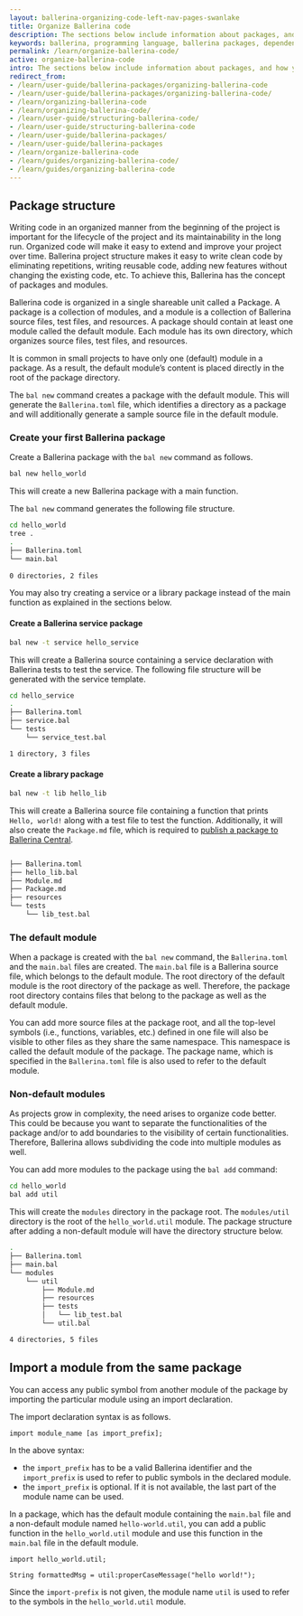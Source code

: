```yaml
---
layout: ballerina-organizing-code-left-nav-pages-swanlake
title: Organize Ballerina code
description: The sections below include information about packages, and how you can manage the growth of your source code.
keywords: ballerina, programming language, ballerina packages, dependencies, importing modules
permalink: /learn/organize-ballerina-code/
active: organize-ballerina-code
intro: The sections below include information about packages, and how you can manage the growth of your source code.
redirect_from:
- /learn/user-guide/ballerina-packages/organizing-ballerina-code
- /learn/user-guide/ballerina-packages/organizing-ballerina-code/
- /learn/organizing-ballerina-code
- /learn/organizing-ballerina-code/
- /learn/user-guide/structuring-ballerina-code/
- /learn/user-guide/structuring-ballerina-code
- /learn/user-guide/ballerina-packages/
- /learn/user-guide/ballerina-packages
- /learn/organize-ballerina-code
- /learn/guides/organizing-ballerina-code/
- /learn/guides/organizing-ballerina-code
---
```


## Package structure

Writing code in an organized manner from the beginning of the project is important for the lifecycle of the project and its maintainability in the long run. 
Organized code will make it easy to extend and improve your project over time. Ballerina project structure makes it easy to write clean code by eliminating repetitions, writing reusable code, adding new features without changing the existing code, etc. 
To achieve this, Ballerina has the concept of packages and modules. 

Ballerina code is organized in a single shareable unit called a Package. 
A package is a collection of modules, and a module is a collection of Ballerina source files, test files, and resources.
A package should contain at least one module called the default module. Each module has its own directory, which organizes source files, test files, and resources.

It is common in small projects to have only one (default) module in a package. As a result, the default module’s content is placed directly in the root of the package directory.

The `bal new` command creates a package with the default module. This will generate the `Ballerina.toml` file, which identifies a directory as a package and will additionally generate a sample source file in the default module.

### Create your first Ballerina package

Create a Ballerina package with the `bal new` command as follows. 

```bash
bal new hello_world
```

This will create a new Ballerina package with a main function. 

The `bal new` command generates the following file structure.

```bash
cd hello_world
tree .
.
├── Ballerina.toml
└── main.bal
    
0 directories, 2 files
```

You may also try creating a service or a library package instead of the main function as explained in the sections below. 

#### Create a Ballerina service package

```bash
bal new -t service hello_service
```

This will create a Ballerina source containing a service declaration with Ballerina tests to test the service. The following file structure will be generated with the service template.  

```bash
cd hello_service
.
├── Ballerina.toml
├── service.bal
└── tests
    └── service_test.bal

1 directory, 3 files
```

#### Create a library package

```bash
bal new -t lib hello_lib
```

This will create a Ballerina source file containing a function that prints `Hello, world!` along with a test file to test the function. 
Additionally, it will also create the `Package.md` file, which is required to [publish a package to Ballerina Central](/learn/publish-packages-to-ballerina-central).

```bash

├── Ballerina.toml
├── hello_lib.bal
├── Module.md
├── Package.md
├── resources
└── tests
    └── lib_test.bal
```

### The default module

When a package is created with the `bal new` command, the `Ballerina.toml` and the `main.bal` files are created. 
The `main.bal` file is a Ballerina source file, which belongs to the default module. 
The root directory of the default module is the root directory of the package as well. 
Therefore, the package root directory contains files that belong to the package as well as the default module.

You can add more source files at the package root, and all the top-level symbols (i.e., functions, variables, etc.) defined in one file will also be visible to other files as they share the same namespace.
This namespace is called the default module of the package. The package name, which is specified in the `Ballerina.toml` file is also used to refer to the default module.

### Non-default modules

As projects grow in complexity, the need arises to organize code better. 
This could be because you want to separate the functionalities of the package and/or to add boundaries to the visibility of certain functionalities. 
Therefore, Ballerina allows subdividing the code into multiple modules as well.

You can add more modules to the package using the `bal add` command:

```bash
cd hello_world
bal add util
```

This will create the `modules` directory in the package root. The `modules/util` directory is the root of the `hello_world.util` module. 
The package structure after adding a non-default module will have the directory structure below.
```bash
.
├── Ballerina.toml
├── main.bal
└── modules
    └── util
        ├── Module.md
        ├── resources
        ├── tests
        │   └── lib_test.bal
        └── util.bal

4 directories, 5 files
```

## Import a module from the same package 

You can access any public symbol from another module of the package by importing the particular module using an import declaration. 

The import declaration syntax is as follows.

```ballerina
import module_name [as import_prefix];
```

In the above syntax:
* the `import_prefix` has to be a valid Ballerina identifier and the `import_prefix` is used to refer to public symbols in the declared module.
* the `import_prefix` is optional. If it is not available, the last part of the module name can be used.

In a package, which has the default module containing the `main.bal` file and a non-default module named `hello-world.util`, you can add a public function in the `hello_world.util` module and use this function in the `main.bal` file in the default module.

```ballerina
import hello_world.util;

String formattedMsg = util:properCaseMessage("hello world!");
```

Since the `import-prefix` is not given, the module name `util` is used to refer to the symbols in the `hello_world.util` module. 
